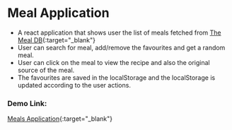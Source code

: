 # Meal Application
- A react application that shows user the list of meals fetched from [The Meal DB](https://www.themealdb.com/api.php){:target="_blank"}
- User can search for meal, add/remove the favourites and get a random meal.
- User can click on the meal to view the recipe and also the original source of the meal.
- The favourites are saved in the localStorage and the localStorage is updated according to the user actions.

### Demo Link:
[Meals Application](https://meal-application-ashy.vercel.app/){:target="_blank"}
